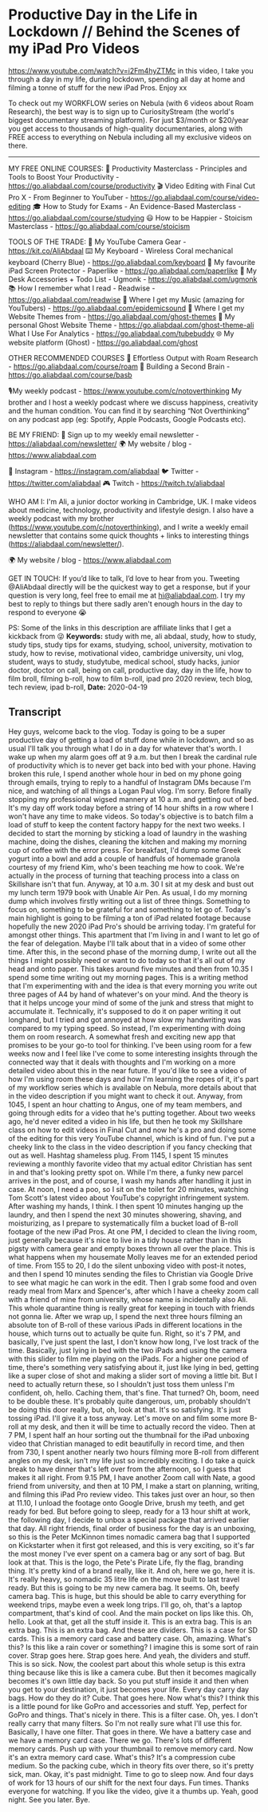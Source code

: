 # Productive Day in the Life in Lockdown // Behind the Scenes of my iPad Pro Videos
https://www.youtube.com/watch?v=i2Fm4hyZTMc
in this video, I take you through a day in my life, during lockdown, spending all day at home and filming a tonne of stuff for the new iPad Pros. Enjoy xx

To check out my WORKFLOW series on Nebula (with 6 videos about Roam Research), the best way is to sign up to CuriosityStream (the world's biggest documentary streaming platform). For just $3/month or $20/year you get access to thousands of high-quality documentaries, along with FREE access to everything on Nebula including all my exclusive videos on there. 

--------

MY FREE ONLINE COURSES:
🚀  Productivity Masterclass - Principles and Tools to Boost Your Productivity - https://go.aliabdaal.com/course/productivity
🎬  Video Editing with Final Cut Pro X - From Beginner to YouTuber - https://go.aliabdaal.com/course/video-editing
🎓  How to Study for Exams - An Evidence-Based Masterclass - https://go.aliabdaal.com/course/studying
😃  How to be Happier - Stoicism Masterclass - https://go.aliabdaal.com/course/stoicism

TOOLS OF THE TRADE:
🎥  My YouTube Camera Gear - https://kit.co/AliAbdaal
⌨️  My Keyboard - Wireless Coral mechanical keyboard (Cherry Blue) - https://go.aliabdaal.com/keyboard 
📝  My favourite iPad Screen Protector - Paperlike - https://go.aliabdaal.com/paperlike 
🎒 My Desk Accessories + Todo List - Ugmonk - https://go.aliabdaal.com/ugmonk
📚  How I remember what I read - Readwise - https://go.aliabdaal.com/readwise 
🎵  Where I get my Music (amazing for YouTubers) - https://go.aliabdaal.com/epidemicsound
👻 Where I get my Website Themes from - https://go.aliabdaal.com/ghost-themes
👻 My personal Ghost Website Theme - https://go.aliabdaal.com/ghost-theme-ali
What I Use For Analytics - https://go.aliabdaal.com/tubebuddy
🌐 My website platform (Ghost) - https://go.aliabdaal.com/ghost

OTHER RECOMMENDED COURSES
📔 Effortless Output with Roam Research - https://go.aliabdaal.com/course/roam
📓 Building a Second Brain - https://go.aliabdaal.com/course/basb

🎙My weekly podcast - https://www.youtube.com/c/notoverthinking
My brother and I host a weekly podcast where we discuss happiness, creativity and the human condition. You can find it by searching “Not Overthinking” on any podcast app (eg: Spotify, Apple Podcasts, Google Podcasts etc). 

BE MY FRIEND:
💌 Sign up to my weekly email newsletter - https://aliabdaal.com/newsletter/
🌍 My website / blog - https://www.aliabdaal.com 
 
📸 Instagram - https://instagram.com/aliabdaal
🐦 Twitter - https://twitter.com/aliabdaal
🎮 Twitch - https://twitch.tv/aliabdaal

WHO AM I:
I'm Ali, a junior doctor working in Cambridge, UK. I make videos about medicine, technology, productivity and lifestyle design. I also have a weekly podcast with my brother (https://www.youtube.com/c/notoverthinking), and I write a weekly email newsletter that contains some quick thoughts + links to interesting things (https://aliabdaal.com/newsletter/).

🌍 My website / blog - https://www.aliabdaal.com 

GET IN TOUCH:
If you’d like to talk, I’d love to hear from you. Tweeting @AliAbdaal directly will be the quickest way to get a response, but if your question is very long, feel free to email me at hi@aliabdaal.com. I try my best to reply to things but there sadly aren't enough hours in the day to respond to everyone 😭

PS: Some of the links in this description are affiliate links that I get a kickback from 😜
**Keywords:** study with me, ali abdaal, study, how to study, study tips, study tips for exams, studying, school, university, motivation to study, how to revise, motivational video, cambridge university, uni vlog, student, ways to study, studytube, medical school, study hacks, junior doctor, doctor on call, being on call, productive day, day in the life, how to film broll, filming b-roll, how to film b-roll, ipad pro 2020 review, tech blog, tech review, ipad b-roll, 
**Date:** 2020-04-19

## Transcript
 Hey guys, welcome back to the vlog. Today is going to be a super productive day of getting a load of stuff done while in lockdown, and so as usual I'll talk you through what I do in a day for whatever that's worth. I wake up when my alarm goes off at 9 a.m. but then I break the cardinal rule of productivity which is to never get back into bed with your phone. Having broken this rule, I spend another whole hour in bed on my phone going through emails, trying to reply to a handful of Instagram DMs because I'm nice, and watching of all things a Logan Paul vlog. I'm sorry. Before finally stopping my professional wigsed mannery at 10 a.m. and getting out of bed. It's my day off work today before a string of 14 hour shifts in a row where I won't have any time to make videos. So today's objective is to batch film a load of stuff to keep the content factory happy for the next two weeks. I decided to start the morning by sticking a load of laundry in the washing machine, doing the dishes, cleaning the kitchen and making my morning cup of coffee with the error press. For breakfast, I'd dump some Greek yogurt into a bowl and add a couple of handfuls of homemade granola courtesy of my friend Kim, who's been teaching me how to cook. We're actually in the process of turning that teaching process into a class on Skillshare isn't that fun. Anyway, at 10 a.m. 30 I sit at my desk and bust out my lunch term 1979 book with Unable Air Pen. As usual, I do my morning dump which involves firstly writing out a list of three things. Something to focus on, something to be grateful for and something to let go of. Today's main highlight is going to be filming a ton of iPad related footage because hopefully the new 2020 iPad Pro's should be arriving today. I'm grateful for amongst other things. This apartment that I'm living in and I want to let go of the fear of delegation. Maybe I'll talk about that in a video of some other time. After this, in the second phase of the morning dump, I write out all the things I might possibly need or want to do today so that it's all out of my head and onto paper. This takes around five minutes and then from 10.35 I spend some time writing out my morning pages. This is a writing method that I'm experimenting with and the idea is that every morning you write out three pages of A4 by hand of whatever's on your mind. And the theory is that it helps uncoge your mind of some of the junk and stress that might to accumulate it. Technically, it's supposed to do it on paper writing it out longhand, but I tried and got annoyed at how slow my handwriting was compared to my typing speed. So instead, I'm experimenting with doing them on room research. A somewhat fresh and exciting new app that promises to be your go-to tool for thinking. I've been using room for a few weeks now and I feel like I've come to some interesting insights through the connected way that it deals with thoughts and I'm working on a more detailed video about this in the near future. If you'd like to see a video of how I'm using room these days and how I'm learning the ropes of it, it's part of my workflow series which is available on Nebula, more details about that in the video description if you might want to check it out. Anyway, from 1045, I spent an hour chatting to Angus, one of my team members, and going through edits for a video that he's putting together. About two weeks ago, he'd never edited a video in his life, but then he took my Skillshare class on how to edit videos in Final Cut and now he's a pro and doing some of the editing for this very YouTube channel, which is kind of fun. I've put a cheeky link to the class in the video description if you fancy checking that out as well. Hashtag shameless plug. From 1145, I spent 15 minutes reviewing a monthly favorite video that my actual editor Christian has sent in and that's looking pretty spot on. While I'm there, a funky new parcel arrives in the post, and of course, I wash my hands after handling it just in case. At noon, I need a poo, so I sit on the toilet for 20 minutes, watching Tom Scott's latest video about YouTube's copyright infringement system. After washing my hands, I think. I then spent 10 minutes hanging up the laundry, and then I spend the next 30 minutes showering, shaving, and moisturizing, as I prepare to systematically film a bucket load of B-roll footage of the new iPad Pros. At one PM, I decided to clean the living room, just generally because it's nice to live in a tidy house rather than in this pigsty with camera gear and empty boxes thrown all over the place. This is what happens when my housemate Molly leaves me for an extended period of time. From 155 to 20, I do the silent unboxing video with post-it notes, and then I spend 10 minutes sending the files to Christian via Google Drive to see what magic he can work in the edit. Then I grab some food and oven ready meal from Marx and Spencer's, after which I have a cheeky zoom call with a friend of mine from university, whose name is incidentally also Ali. This whole quarantine thing is really great for keeping in touch with friends not gonna lie. After we wrap up, I spend the next three hours filming an absolute ton of B-roll of these various iPads in different locations in the house, which turns out to actually be quite fun. Right, so it's 7 PM, and basically, I've just spent the last, I don't know how long, I've lost track of the time. Basically, just lying in bed with the two iPads and using the camera with this slider to film me playing on the iPads. For a higher one period of time, there's something very satisfying about it, just like lying in bed, getting like a super close of shot and making a slider sort of moving a little bit. But I need to actually return these, so I shouldn't just toss them unless I'm confident, oh, hello. Caching them, that's fine. That turned? Oh, boom, need to be double these. It's probably quite dangerous, um, probably shouldn't be doing this door really, but, oh, look at that. It's so satisfying. It's just tossing iPad. I'll give it a toss anyway. Let's move on and film some more B-roll at my desk, and then it will be time to actually record the video. Then at 7 PM, I spent half an hour sorting out the thumbnail for the iPad unboxing video that Christian managed to edit beautifully in record time, and then from 730, I spent another nearly two hours filming more B-roll from different angles on my desk, isn't my life just so incredibly exciting. I do take a quick break to have dinner that's left over from the afternoon, so I guess that makes it all right. From 9.15 PM, I have another Zoom call with Nate, a good friend from university, and then at 10 PM, I make a start on planning, writing, and filming this iPad Pro review video. This takes just over an hour, so then at 11.10, I unload the footage onto Google Drive, brush my teeth, and get ready for bed. But before going to sleep, ready for a 13 hour shift at work, the following day, I decide to unbox a special package that arrived earlier that day. All right friends, final order of business for the day is an unboxing, so this is the Peter McKinnon times nomadic camera bag that I supported on Kickstarter when it first got released, and this is very exciting, so it's far the most money I've ever spent on a camera bag or any sort of bag. But look at that. This is the logo, the Pete's Pirate Life, fly the flag, branding thing. It's pretty kind of a brand really, like it. And oh, here we go, here it is. It's really heavy, so nomadic 35 litre life on the move built to last travel ready. But this is going to be my new camera bag. It seems. Oh, beefy camera bag. This is huge, but this should be able to carry everything for weekend trips, maybe even a week long trips. I'll go, oh, that's a laptop compartment, that's kind of cool. And the main pocket on lips like this. Oh, hello. Look at that, get all the stuff inside it. This is an extra bag. This is an extra bag. This is an extra bag. And these are dividers. This is a case for SD cards. This is a memory card case and battery case. Oh, amazing. What's this? Is this like a rain cover or something? I imagine this is some sort of rain cover. Strap goes here. Strap goes here. And yeah, the dividers and stuff. This is so sick. Now, the coolest part about this whole setup is this extra thing because like this is like a camera cube. But then it becomes magically becomes it's own little day back. So you put stuff inside it and then when you get to your destination, it just becomes your life. Every day carry day bags. How do they do it? Cube. That goes here. Now what's this? I think this is a little pound for like GoPro and accessories and stuff. Yep, perfect for GoPro and things. That's nicely in there. This is a filter case. Oh, yes. I don't really carry that many filters. So I'm not really sure what I'll use this for. Basically, I have one filter. That goes in there. We have a battery case and we have a memory card case. There we go. There's lots of different memory cards. Push up with your thumbnail to remove memory card. Now it's an extra memory card case. What's this? It's a compression cube medium. So the packing cube, which in theory fits over there, so it's pretty sick, man. Okay, it's past midnight. Time to go to sleep now. And four days of work for 13 hours of our shift for the next four days. Fun times. Thanks everyone for watching. If you like the video, give it a thumbs up. Yeah, good night. See you later. Bye.
